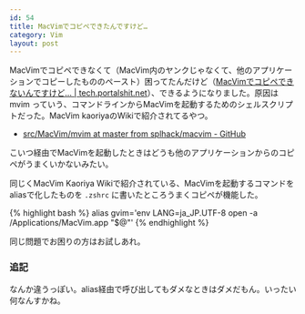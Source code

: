 ```yaml
---
id: 54
title: MacVimでコピペできたんですけど…
category: Vim
layout: post
---
```


MacVimでコピペできなくて（MacVim内のヤンクじゃなくて、他のアプリケーションでコピーしたもののペースト）困ってたんだけど（[MacVimでコピペできないんですけど… \| tech.portalshit.net](http://tech.portalshit.net/2011/04/23/macvim-kopipe-dekinai/ "MacVimでコピペできないんですけど… \| tech.portalshit.net")）、できるようになりました。原因は mvim っていう、コマンドラインからMacVimを起動するためのシェルスクリプトだった。MacVim kaoriyaのWikiで紹介されてるやつ。

* [src/MacVim/mvim at master from splhack/macvim - GitHub](https://github.com/splhack/macvim/blob/master/src/MacVim/mvim "src/MacVim/mvim at master from splhack/macvim - GitHub")

こいつ経由でMacVimを起動したときはどうも他のアプリケーションからのコピペがうまくいかないみたい。

同じくMacVim Kaoriya Wikiで紹介されている、MacVimを起動するコマンドをaliasで化したものを `.zshrc` に書いたところうまくコピペが機能した。

{% highlight bash %}
alias gvim='env LANG=ja_JP.UTF-8 open -a /Applications/MacVim.app "$@"'
{% endhighlight %}

同じ問題でお困りの方はお試しあれ。

### 追記

なんか違うっぽい。alias経由で呼び出してもダメなときはダメだもん。いったい何なんすかね。

